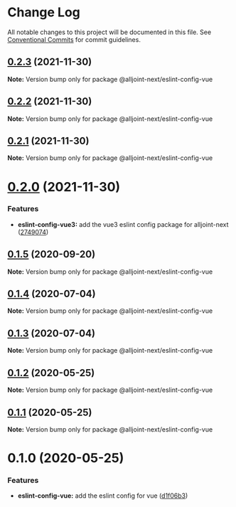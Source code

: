 # Change Log

All notable changes to this project will be documented in this file.
See [Conventional Commits](https://conventionalcommits.org) for commit guidelines.

## [0.2.3](https://github.com/AllJointTW/AllJointNext/compare/@alljoint-next/eslint-config-vue@0.2.2...@alljoint-next/eslint-config-vue@0.2.3) (2021-11-30)

**Note:** Version bump only for package @alljoint-next/eslint-config-vue

## [0.2.2](https://github.com/AllJointTW/AllJointNext/compare/@alljoint-next/eslint-config-vue@0.2.1...@alljoint-next/eslint-config-vue@0.2.2) (2021-11-30)

**Note:** Version bump only for package @alljoint-next/eslint-config-vue

## [0.2.1](https://github.com/AllJointTW/AllJointNext/compare/@alljoint-next/eslint-config-vue@0.2.0...@alljoint-next/eslint-config-vue@0.2.1) (2021-11-30)

**Note:** Version bump only for package @alljoint-next/eslint-config-vue

# [0.2.0](https://github.com/AllJointTW/AllJointNext/compare/@alljoint-next/eslint-config-vue@0.1.5...@alljoint-next/eslint-config-vue@0.2.0) (2021-11-30)

### Features

- **eslint-config-vue3:** add the vue3 eslint config package for alljoint-next ([2749074](https://github.com/AllJointTW/AllJointNext/commit/2749074ae85b76082302b208a0aca784b39961c4))

## [0.1.5](https://github.com/AllJointTW/AllJointNext/compare/@alljoint-next/eslint-config-vue@0.1.4...@alljoint-next/eslint-config-vue@0.1.5) (2020-09-20)

**Note:** Version bump only for package @alljoint-next/eslint-config-vue

## [0.1.4](https://github.com/AllJointTW/AllJointNext/compare/@alljoint-next/eslint-config-vue@0.1.3...@alljoint-next/eslint-config-vue@0.1.4) (2020-07-04)

**Note:** Version bump only for package @alljoint-next/eslint-config-vue

## [0.1.3](https://github.com/AllJointTW/AllJointNext/compare/@alljoint-next/eslint-config-vue@0.1.2...@alljoint-next/eslint-config-vue@0.1.3) (2020-07-04)

**Note:** Version bump only for package @alljoint-next/eslint-config-vue

## [0.1.2](https://github.com/AllJointTW/AllJointNext/compare/@alljoint-next/eslint-config-vue@0.1.1...@alljoint-next/eslint-config-vue@0.1.2) (2020-05-25)

**Note:** Version bump only for package @alljoint-next/eslint-config-vue

## [0.1.1](https://github.com/AllJointTW/AllJointNext/compare/@alljoint-next/eslint-config-vue@0.1.0...@alljoint-next/eslint-config-vue@0.1.1) (2020-05-25)

**Note:** Version bump only for package @alljoint-next/eslint-config-vue

# 0.1.0 (2020-05-25)

### Features

- **eslint-config-vue:** add the eslint config for vue ([d1f06b3](https://github.com/AllJointTW/AllJointNext/commit/d1f06b3898684441e76e42f377af0c62453c0b2d))
